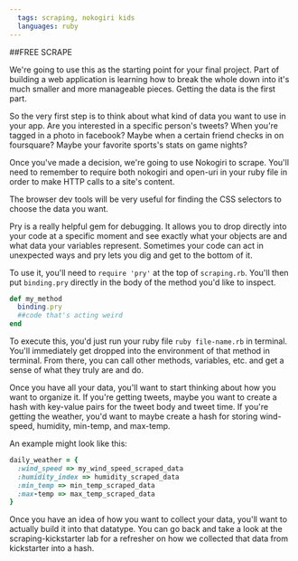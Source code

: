 ```yaml
---
  tags: scraping, nokogiri kids
  languages: ruby
---
```


##FREE SCRAPE

We're going to use this as the starting point for your final project. Part of building a web application is learning how to break the whole down into it's much smaller and more manageable pieces. 
Getting the data is the first part.

So the very first step is to think about what kind of data you want to use in your app. Are you interested in a specific person's tweets? When you're tagged in a photo in facebook? Maybe when a certain friend checks in on foursquare? Maybe your favorite sports's stats on game nights?

Once you've made a decision, we're going to use Nokogiri to scrape. You'll need to remember to require both nokogiri and open-uri in your ruby file in order to make HTTP calls to a site's content.

The browser dev tools will be very useful for finding the CSS selectors to choose the data you want.

Pry is a really helpful gem for debugging. It allows you to drop directly into your code at a specific moment and see exactly what your objects are and what data your variables represent. Sometimes your code can act in unexpected ways and pry lets you dig and get to the bottom of it.

To use it, you'll need to `require 'pry'` at the top of `scraping.rb`. You'll then put `binding.pry` directly in the body of the method you'd like to inspect.
```RUBY
def my_method
  binding.pry
  ##code that's acting weird
end
```
To execute this, you'd just run your ruby file `ruby file-name.rb` in terminal. You'll immediately get dropped into the environment of that method in terminal. From there, you can call other methods, variables, etc. and get a sense of what they truly are and do.

Once you have all your data, you'll want to start thinking about how you want to organize it. If you're getting tweets, maybe you want to create a hash with key-value pairs for the tweet body and tweet time. If you're getting the weather, you'd want to maybe create a hash for storing wind-speed, humidity, min-temp, and max-temp.

An example might look like this:
```RUBY
daily_weather = {
  :wind_speed => my_wind_speed_scraped_data
  :humidity_index => humidity_scraped_data
  :min_temp => min_temp_scraped_data
  :max-temp => max_temp_scraped_data
}
```

Once you have an idea of how you want to collect your data, you'll want to actually build it into that datatype. You can go back and take a look at the scraping-kickstarter lab for a refresher on how we collected that data from kickstarter into a hash.